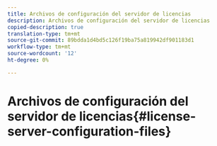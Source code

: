 ```yaml
---
title: Archivos de configuración del servidor de licencias
description: Archivos de configuración del servidor de licencias
copied-description: true
translation-type: tm+mt
source-git-commit: 89bdda1d4bd5c126f19ba75a819942df901183d1
workflow-type: tm+mt
source-wordcount: '12'
ht-degree: 0%

---
```



# Archivos de configuración del servidor de licencias{#license-server-configuration-files}

